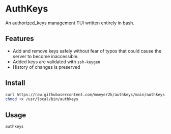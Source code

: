 # AuthKeys
An authorized_keys management TUI written entirely in bash.

## Features
- Add and remove keys safely without fear of typos that could cause the server to become inaccessible.
- Added keys are validated with `ssh-keygen`
- History of changes is preserved

## Install
```bash
curl https://raw.githubusercontent.com/mmeyer2k/authkeys/main/authkeys.sh > /usr/local/bin/authkeys
chmod +x /usr/local/bin/authkeys

```

## Usage
```bash
authkeys
```
